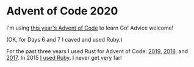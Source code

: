 # Advent of Code 2020 

I'm using [this year's Advent of Code](https://adventofcode.com/2020/) to learn Go! Advice welcome! 

(OK, for Days 6 and 7 I caved and used Ruby.)

For the past three years I used Rust for Advent of Code: [2019](https://github.com/sts10/advent-of-code-2019), [2018](https://github.com/sts10/advent-of-code-2018), and [2017](https://github.com/sts10/advent-of-code-2017). In 2015 [I used Ruby](https://github.com/sts10/advent_of_code). I never get very far!
